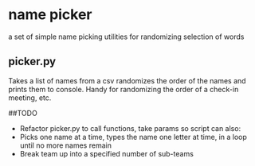 # name picker
a set of simple name picking utilities for randomizing selection of words

## picker.py
Takes a list of names from a csv randomizes the order of the names and prints them to console. Handy for randomizing the order of a check-in meeting, etc.

##TODO
- Refactor picker.py to call functions, take params so script can also:
-   Picks one name at a time, types the name one letter at time, in a loop until no more names remain
-   Break team up into a specified number of sub-teams
